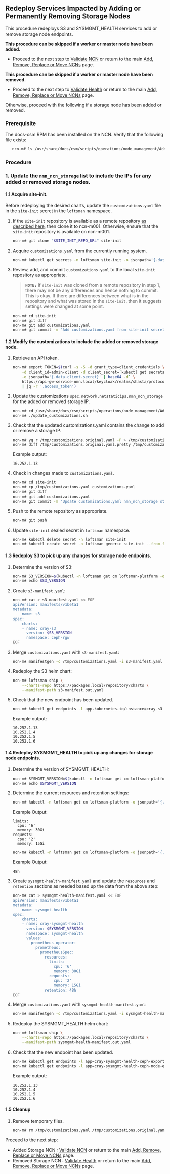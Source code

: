 ## Redeploy Services Impacted by Adding or Permanently Removing Storage Nodes

This procedure redeploys S3 and SYSMGMT_HEALTH services to add or remove storage node endpoints.

**This procedure can be skipped if a worker or master node have been added.** 

- Proceed to the next step to [Validate NCN](Validate_NCN.md) or return to the main [Add, Remove, Replace or Move NCNs](../Add_Remove_Replace_NCNs.md) page.

**This procedure can be skipped if a worker or master node have been removed.**

- Proceed to the next step to [Validate Health](Validate_Health.md) or return to the main [Add, Remove, Replace or Move NCNs](../Add_Remove_Replace_NCNs.md) page.

Otherwise, proceed with the following if a storage node has been added or removed.

### Prerequisite

The docs-csm RPM has been installed on the NCN. Verify that the following file exists:

```bash
   ncn-m# ls /usr/share/docs/csm/scripts/operations/node_management/Add_Remove_Replace_NCNs/update_customizations.sh
```

### Procedure

### 1. Update the `nmn_ncn_storage` list to include the IPs for any added or removed storage nodes.

#### 1.1 Acquire site-init.

Before redeploying the desired charts, update the `customizations.yaml` file in the `site-init` secret in the `loftsman` namespace.

1. If the `site-init` repository is available as a remote repository [as described here](../../../install/prepare_site_init.md#push-to-a-remote-repository), then clone it to ncn-m001. Otherwise, ensure that the `site-init` repository is available on ncn-m001.

   ```bash
   ncn-m# git clone "$SITE_INIT_REPO_URL" site-init
   ```

2. Acquire `customizations.yaml` from the currently running system.

   ```bash
   ncn-m# kubectl get secrets -n loftsman site-init -o jsonpath='{.data.customizations\.yaml}' | base64 -d > site-init/customizations.yaml
   ```

3. Review, add, and commit `customizations.yaml` to the local `site-init` repository as appropriate.

   > **`NOTE:`** If `site-init` was cloned from a remote repository in step 1,
   > there may not be any differences and hence nothing to commit. This is
   > okay. If there are differences between what is in the repository and what
   > was stored in the `site-init`, then it suggests settings were changed at some
   > point.

   ```bash
   ncn-m# cd site-init
   ncn-m# git diff
   ncn-m# git add customizations.yaml
   ncn-m# git commit -m 'Add customizations.yaml from site-init secret'
   ```

#### 1.2 Modify the customizations to include the added or removed storage node.

1. Retrieve an API token.

   ```bash
   ncn-m# export TOKEN=$(curl -s -S -d grant_type=client_credentials \
       -d client_id=admin-client -d client_secret=`kubectl get secrets admin-client-auth \
       -o jsonpath='{.data.client-secret}' | base64 -d` \
       https://api-gw-service-nmn.local/keycloak/realms/shasta/protocol/openid-connect/token \
       | jq -r '.access_token')
   ```

1. Update the customizations `spec.network.netstaticips.nmn_ncn_storage` for the added or removed storage IP.

   ```bash
   ncn-m# cd /usr/share/docs/csm/scripts/operations/node_management/Add_Remove_Replace_NCNs
   ncn-m# ./update_customizations.sh
   ```

2. Check that the updated customizations.yaml contains the change to add or remove a storage IP.
   
   ```bash
   ncn-m# yq r /tmp/customizations.original.yaml -P > /tmp/customizations.original.yaml.pretty
   ncn-m# diff /tmp/customizations.original.yaml.pretty /tmp/customizations.yaml
   ```

   Example output:

   ```
   10.252.1.13
   ```

3. Check in changes made to `customizations.yaml`.

   ```bash
   ncn-m# cd site-init
   ncn-m# cp /tmp/customizations.yaml customizations.yaml
   ncn-m# git diff
   ncn-m# git add customizations.yaml
   ncn-m# git commit -m 'Update customizations.yaml nmn_ncn_storage storage IPs'
   ```

4. Push to the remote repository as appropriate.

    ```bash
    ncn-m# git push
    ```

5. Update `site-init` sealed secret in `loftsman` namespace.

    ```bash
    ncn-m# kubectl delete secret -n loftsman site-init
    ncn-m# kubectl create secret -n loftsman generic site-init --from-file=/tmp/customizations.yaml
    ```

#### 1.3 Redeploy S3 to pick up any changes for storage node endpoints.

1. Determine the version of S3:

    ```bash
    ncn-m# S3_VERSION=$(kubectl -n loftsman get cm loftsman-platform -o jsonpath='{.data.manifest\.yaml}' | yq r - 'spec.charts.(name==cray-s3).version')
    ncn-m# echo $S3_VERSION
    ```

2. Create `s3-manifest.yaml`:

    ```bash
    ncn-m# cat > s3-manifest.yaml << EOF
    apiVersion: manifests/v1beta1
    metadata:
        name: s3
    spec:
        charts:
        - name: cray-s3
          version: $S3_VERSION
          namespace: ceph-rgw
    EOF
    ```

3. Merge `customizations.yaml` with `s3-manifest.yaml`:

    ```bash
    ncn-m# manifestgen -c /tmp/customizations.yaml -i s3-manifest.yaml > s3-manifest.out.yaml
    ```

4. Redeploy the S3 helm chart:

    ```bash
    ncn-m# loftsman ship \
        --charts-repo https://packages.local/repository/charts \
        --manifest-path s3-manifest.out.yaml
    ```

5. Check that the new endpoint has been updated.

    ```bash
    ncn-m# kubectl get endpoints -l app.kubernetes.io/instance=cray-s3 -n ceph-rgw -o jsonpath='{.items[*].subsets[].addresses}' | jq -r '.[] | .ip'
    ```

    Example output:

    ```
    10.252.1.13
    10.252.1.4
    10.252.1.5
    10.252.1.6
    ```

#### 1.4 Redeploy SYSMGMT_HEALTH to pick up any changes for storage node endpoints.

1. Determine the version of SYSMGMT_HEALTH:

    ```bash
    ncn-m# SYSMGMT_VERSION=$(kubectl -n loftsman get cm loftsman-platform -o jsonpath='{.data.manifest\.yaml}' | yq r - 'spec.charts.(name==cray-sysmgmt-health).version')
    ncn-m# echo $SYSMGMT_VERSION
    ```

2. Determine the current resources and retention settings:

    ```bash
    ncn-m# kubectl -n loftsman get cm loftsman-platform -o jsonpath='{.data.manifest\.yaml}' | yq r - 'spec.charts.(name==cray-sysmgmt-health).values.prometheus-operator.prometheus.prometheusSpec.resources'
    ```

    Example Output:

    ```
    limits:
      cpu: '6'
      memory: 30Gi
    requests:
      cpu: '2'
      memory: 15Gi
    ```

    ```bash
    ncn-m# kubectl -n loftsman get cm loftsman-platform -o jsonpath='{.data.manifest\.yaml}' | yq r - 'spec.charts.(name==cray-sysmgmt-health).values.prometheus-operator.prometheus.prometheusSpec.retention'
    ```

    Example Output:

    ```
    48h
    ```

3. Create `sysmgmt-health-manifest.yaml` and update the `resources` and `retention` sections as needed based up the data from the above step:

    ```bash
    ncn-m# cat > sysmgmt-health-manifest.yaml << EOF
    apiVersion: manifests/v1beta1
    metadata:
        name: sysmgmt-health
    spec:
        charts:
        - name: cray-sysmgmt-health
          version: $SYSMGMT_VERSION
          namespace: sysmgmt-health
          values:
            prometheus-operator:
              prometheus:
                prometheusSpec:
                  resources:
                    limits:
                      cpu: '6'
                      memory: 30Gi
                    requests:
                      cpu: '2'
                      memory: 15Gi
                  retention: 48h
    EOF
    ```

3. Merge `customizations.yaml` with `sysmgmt-health-manifest.yaml`:

    ```bash
    ncn-m# manifestgen -c /tmp/customizations.yaml -i sysmgmt-health-manifest.yaml > sysmgmt-health-manifest.out.yaml
    ```

4. Redeploy the SYSMGMT_HEALTH helm chart:

    ```bash
    ncn-m# loftsman ship \
        --charts-repo https://packages.local/repository/charts \
        --manifest-path sysmgmt-health-manifest.out.yaml
    ```

5. Check that the new endpoint has been updated.

    ```bash
    ncn-m# kubectl get endpoints -l app=cray-sysmgmt-health-ceph-exporter -n sysmgmt-health -o jsonpath='{.items[*].subsets[].addresses}' | jq -r '.[] | .ip'
    ncn-m# kubectl get endpoints -l app=cray-sysmgmt-health-ceph-node-exporter -n sysmgmt-health -o jsonpath='{.items[*].subsets[].addresses}' | jq -r '.[] | .ip'
    ```

    Example output:

    ```
    10.252.1.13
    10.252.1.4
    10.252.1.5
    10.252.1.6
    ``` 

#### 1.5 Cleanup
 
1. Remove temporary files.

   ```bash
   ncn-m# rm /tmp/customizations.yaml /tmp/customizations.original.yaml /tmp/customizations.original.yaml.pretty
   ```

Proceed to the next step:

- Added Storage NCN : [Validate NCN](Validate_NCN.md) or return to the main [Add, Remove, Replace or Move NCNs](../Add_Remove_Replace_NCNs.md) page.
- Removed Storage NCN : [Validate Health](Validate_Health.md) or return to the main [Add, Remove, Replace or Move NCNs](../Add_Remove_Replace_NCNs.md) page. 
